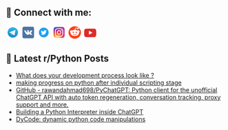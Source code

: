 ## 🔎 Connect with me:
[<img src="https://github.com/bullbesh/bullbesh/blob/main/images/Telegram.png" width="32" height="32" />](https://t.me/bullbesh)
[<img src="https://github.com/bullbesh/bullbesh/blob/main/images/VK.png" width="32" height="32" />](https://vk.com/bullbesh)
[<img src="https://github.com/bullbesh/bullbesh/blob/main/images/Twitter.png" width="32" height="32" />](https://twitter.com/bullbesh1)
[<img src="https://github.com/bullbesh/bullbesh/blob/main/images/Instagram.png" width="32" height="32" />](https://www.instagram.com/bullbesh)
[<img src="https://github.com/bullbesh/bullbesh/blob/main/images/Reddit.png" width="32" height="32" />](https://www.reddit.com/user/bullbesh)
[<img src="https://github.com/bullbesh/bullbesh/blob/main/images/YouTube.png" width="32" height="32" />](https://www.youtube.com/channel/UCtfjRs6uzgq5mfm8S06WTcg)

## 📕 Latest r/Python Posts
<!-- BLOG-POST-LIST:START -->
- [What does your development process look like ?](https://www.reddit.com/r/Python/comments/zhtc2b/what_does_your_development_process_look_like/)
- [making progress on python after individual scripting stage](https://www.reddit.com/r/Python/comments/zhrtuc/making_progress_on_python_after_individual/)
- [GitHub - rawandahmad698/PyChatGPT: Python client for the unofficial ChatGPT API with auto token regeneration, conversation tracking, proxy support and more.](https://www.reddit.com/r/Python/comments/zhpzoa/github_rawandahmad698pychatgpt_python_client_for/)
- [Building a Python Interpreter inside ChatGPT](https://www.reddit.com/r/Python/comments/zhpk5o/building_a_python_interpreter_inside_chatgpt/)
- [DyCode: dynamic python code manipulations](https://www.reddit.com/r/Python/comments/zhk5nx/dycode_dynamic_python_code_manipulations/)
<!-- BLOG-POST-LIST:END -->
